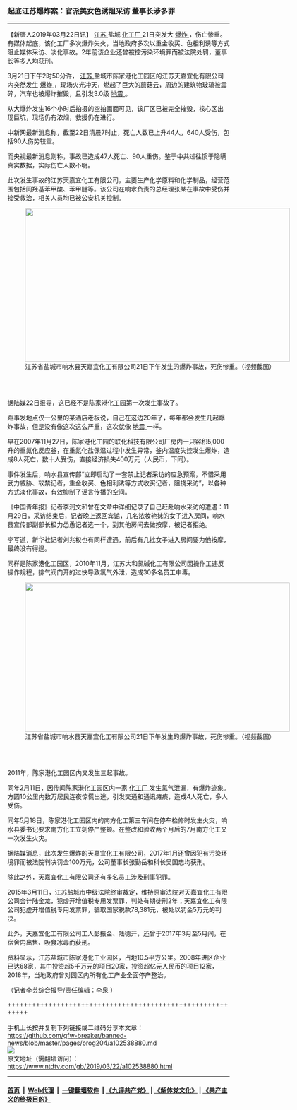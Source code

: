 ### 起底江苏爆炸案：官派美女色诱阻采访  董事长涉多罪
------------------------

<div class="post_content" itemprop="articleBody">
 <p>
  【新唐人2019年03月22日讯】
  <a href="https://www.ntdtv.com/gb/江苏.htm">
   江苏
  </a>
  盐城
  <a href="https://www.ntdtv.com/gb/化工厂.htm">
   化工厂
  </a>
  21日突发大
  <a href="https://www.ntdtv.com/gb/爆炸.htm">
   爆炸
  </a>
  ，伤亡惨重。有媒体起底，该化工厂多次爆炸失火，当地政府多次以重金收买、色相利诱等方式阻止媒体采访、淡化事故。2年前该企业还曾被控污染环境罪而被法院处罚，董事长等多人均获刑。
 </p>
 <p>
  3月21日下午2时50分许，
  <a href="https://www.ntdtv.com/gb/江苏.htm">
   江苏
  </a>
  盐城市陈家港化工园区的江苏天嘉宜化有限公司内突然发生
  <a href="https://www.ntdtv.com/gb/爆炸.htm">
   爆炸
  </a>
  ，现场火光冲天，燃起了巨大的蘑菇云，周边的建筑物玻璃被震碎，汽车也被爆炸摧毁，且引发3.0级
  <a href="https://www.ntdtv.com/gb/地震.htm">
   地震
  </a>
  。
 </p>
 <p>
  从大爆炸发生16个小时后拍摄的空拍画面可见，该厂区已被完全摧毁，核心区出现巨坑，现场仍有浓烟，救援仍在进行。
 </p>
 <p>
  中新网最新消息称，截至22日清晨7时止，死亡人数已上升44人，640人受伤，包括90人伤势较重。
 </p>
 <p>
  而央视最新消息则称，事故已造成47人死亡、90人重伤。鉴于中共过往惯于隐瞒真实数据，实际伤亡人数不明。
 </p>
 <p>
  此次发生事故的江苏天嘉宜化工有限公司，主要生产化学原料和化学制品，经营范围包括间羟基苯甲酸、苯甲醚等。该公司在响水负责的总经理张某在事故中受伤并接受救治，相关人员均已被公安机关控制。
 </p>
 <figure class="wp-caption alignnone" id="attachment_102538701" style="width: 600px">
  <a href="https://www.ntdtv.com/assets/uploads/2019/03/cb2d57fc29f8cf209f5ffaa18af38110.jpg">
   <img alt="" class="size-medium wp-image-102538701" height="348" src="https://www.ntdtv.com/assets/uploads/2019/03/cb2d57fc29f8cf209f5ffaa18af38110-600x348.jpg" width="600"/>
  </a>
  <br/><figcaption class="wp-caption-text">
   江苏省盐城市响水县天嘉宜化工有限公司21日下午发生的爆炸事故，死伤惨重。（视频截图）
  </figcaption><br/>
 </figure><br/>
 <p>
  据陆媒22日报导，这已经不是陈家港化工园第一次发生事故了。
 </p>
 <p>
  距事发地点仅一公里的某酒店老板说，自己在这边20年了，每年都会发生几起爆炸事故，但是没有像这次这么严重，这次就像
  <a href="https://www.ntdtv.com/gb/地震.htm">
   地震
  </a>
  一样。
 </p>
 <p>
  早在2007年11月27日，陈家港化工园的联化科技有限公司厂房内一只容积5,000升的重氮化反应釜，在重氮化盐保温过程中发生异常，釜内温度失控发生爆炸，造成8人死亡，数十人受伤，直接经济损失400万元（人民币，下同）。
 </p>
 <p>
  事件发生后，响水县宣传部“立即启动了一套禁止记者采访的应急预案，不惜采用武力威胁、软禁记者，重金收买、色相利诱等方式收买记者，阻挠采访”，以各种方式淡化事故，有效抑制了谣言传播的空间。
 </p>
 <p>
  《中国青年报》记者李润文和曾在文章中详细记录了自己赶赴响水采访的遭遇：11月29日，采访结束后，记者晚上返回宾馆，几名浓妆艳抹的女子进入房间，响水县宣传部副部长极力怂恿记者选一个，到其他房间去做按摩，被记者拒绝。
 </p>
 <p>
  李写道，新华社记者刘兆权也有同样遭遇，前后有几批女子进入房间要为他按摩，最终没有得逞。
 </p>
 <p>
  同样是陈家港化工园区，2010年11月，江苏大和氯碱化工有限公司因操作工违反操作规程，排气阀门开的过快导致氯气外泄，造成30多名员工中毒。
 </p>
 <figure class="wp-caption alignnone" id="attachment_102538336" style="width: 600px">
  <a href="https://www.ntdtv.com/assets/uploads/2019/03/tIkhglf_4bvs7nKpOpt4BGRDL0Ryf46eHm6zaR5us2k-600x400.jpg">
   <img alt="" class="size-medium wp-image-102538336" height="338" src="https://www.ntdtv.com/assets/uploads/2019/03/tIkhglf_4bvs7nKpOpt4BGRDL0Ryf46eHm6zaR5us2k-600x400-600x338.jpg" width="600"/>
  </a>
  <br/><figcaption class="wp-caption-text">
   江苏省盐城市响水县天嘉宜化工有限公司21日下午发生的爆炸事故，死伤惨重。（视频截图）
  </figcaption><br/>
 </figure><br/>
 <p>
  2011年，陈家港化工园区内又发生三起事故。
 </p>
 <p>
  同年2月11日，因传闻陈家港化工园区内一家
  <a href="https://www.ntdtv.com/gb/化工厂.htm">
   化工厂
  </a>
  发生氯气泄漏，有爆炸迹象。方圆10公里内数万居民连夜惊慌出逃，引发交通和通讯瘫痪，造成4人死亡，多人受伤。
 </p>
 <p>
  同年5月18日，陈家港化工园区内的南方化工第三车间在停车检修时发生火灾，响水县委书记要求南方化工立刻停产整顿。在整改和验收两个月后的7月南方化工又一次发生火灾。
 </p>
 <p>
  据陆媒消息，此次发生爆炸的天嘉宜化工有限公司，2017年1月还曾因犯有污染环境罪而被法院判决罚金100万元，公司董事长张勤岳和科长吴国忠均获刑。
 </p>
 <p>
  除此之外，天嘉宜化工有限公司还有多名员工涉及刑事犯罪。
 </p>
 <p>
  2015年3月11日，江苏盐城市中级法院终审裁定，维持原审法院对天嘉宜化工有限公司会计陆金龙，犯虚开增值税专用发票罪，判处有期徒刑2年；天嘉宜化工有限公司犯虚开增值税专用发票罪，骗取国家税款78,381元，被处以罚金5万元的判决。
 </p>
 <p>
  此外，天嘉宜化工有限公司工人彭振金、陆德开，还曾于2017年3月至5月间，在宿舍内出售、吸食冰毒而获刑。
 </p>
 <p>
  资料显示，江苏盐城市陈家港化工业园区，占地10.5平方公里。2008年进区企业已达68家，其中投资超5千万元的项目20家，投资超亿元人民币的项目12家，2018年，当地政府曾对园区内所有化工产业全面停产整治。
 </p>
 <p>
  （记者李芸综合报导/责任编辑：李泉 ）
 </p>
 <div class="single_ad">
 </div>
</div>

+++++++++++++++++++++++++++++++++++++++++++++++++++++++++++<br/><br/>
手机上长按并复制下列链接或二维码分享本文章：<br/>
https://github.com/gfw-breaker/banned-news/blob/master/pages/prog204/a102538880.md <br/>
<a href='https://github.com/gfw-breaker/banned-news/blob/master/pages/prog204/a102538880.md'><img src='https://github.com/gfw-breaker/banned-news/blob/master/pages/prog204/a102538880.md.png'/></a> <br/>
原文地址（需翻墙访问）：https://www.ntdtv.com/gb/2019/03/22/a102538880.html


------------------------
#### [首页](https://github.com/gfw-breaker/banned-news/blob/master/README.md) &nbsp;|&nbsp; [Web代理](https://github.com/labour-camp/helloworld) &nbsp;|&nbsp; [一键翻墙软件](https://github.com/gfw-breaker/nogfw/blob/master/README.md) &nbsp;| [《九评共产党》](https://github.com/gfw-breaker/9ping.md/blob/master/README.md#九评之一评共产党是什么) | [《解体党文化》](https://github.com/gfw-breaker/jtdwh.md/blob/master/README.md) | [《共产主义的终极目的》](https://github.com/gfw-breaker/gczydzjmd.md/blob/master/README.md)

